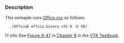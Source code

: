 ### Description

This exmaple runs [Office.cxx](/Cxx/VisualizationAlgoriths) as follows:

```
  ./OfficeA office.binary.vtk 0 -E 50)
```

!!! info
    See [Figure 9-47](/VTKBook/09Chapter9/#Figure%209-47/) in [Chapter 9](/VTKBook/09Chapter9) in the [VTK Textbook](/VTKBook/01Chapter1/).
